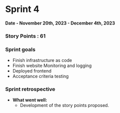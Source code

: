 # Sprint 4

**Date - November 20th, 2023 - December 4th, 2023**

### Story Points : 61

### Sprint goals 

- Finish infrastructure as code 
- Finish website Monitoring and logging 
- Deployed frontend 
- Acceptance criteria testing

### Sprint retrospective

- **What went well:**
    - Development of the story points proposed. 
